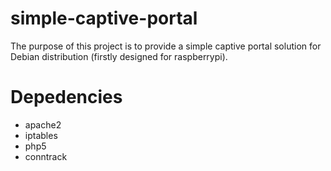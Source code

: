 # simple-captive-portal 

The purpose of this project is to provide a simple captive portal
solution for Debian distribution (firstly designed for raspberrypi).

# Depedencies 

- apache2
- iptables
- php5
- conntrack
